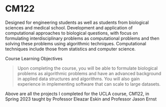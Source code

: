 # CM122

Designed for engineering students as well as students from biological sciences and medical school. Development and application of computational approaches to biological questions, with focus on formulating interdisciplinary problems as computational problems and then solving these problems using algorithmic techniques. Computational techniques include those from statistics and computer science.

Course Learning Objectives
>Upon completing the course, you will be able to formulate biological problems as algorithmic problems and have an advanced background in applied data structures and algorithms. You will also gain experience in implementing software that can scale to large datasets.

Above are all the projects I completed for the UCLA course, CM122, in Spring 2023 taught by Professor Eleazar Eskin and Professor Jason Ernst
